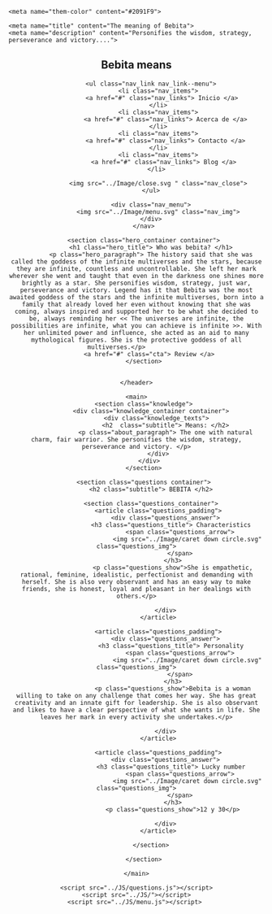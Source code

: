 <!DOCTYPE html>
<html lang="en">
<head>
    <meta charset="UTF-8">
    <meta http-equiv="X-UA-Compatible" content="IE=edge">
    <meta name="viewport" content="width=device-width, initial-scale=1.0">
    <title>Bebita means</title>
    <link rel="shortcut icon" href="../Image/diaper-icon.webp" type="image/x-icon">
    <link rel="stylesheet" href="./normalize.css">
    <link rel="stylesheet" href="./estilos.css">



    <meta name="them-color" content="#2091F9">

    <meta name="title" content="The meaning of Bebita">
    <meta name="description" content="Personifies the wisdom, strategy, perseverance and victory....">


</head>
<body>
    <header class="hero">
        <nav class="nav container">
            <div class="nav_logo">
                <h2 class="nav_title"> Bebita means </h2>
            </div>

            <ul class="nav_link nav_link--menu">
                <li class="nav_items">
                    <a href="#" class="nav_links"> Inicio </a>  
                </li>
                <li class="nav_items">
                    <a href="#" class="nav_links"> Acerca de </a>
                </li>
                <li class="nav_items">
                    <a href="#" class="nav_links"> Contacto </a>
                </li>
                <li class="nav_items">
                    <a href="#" class="nav_links"> Blog </a> 
                </li> 

                <img src="../Image/close.svg " class="nav_close">
            </ul>

            <div class="nav_menu">
                <img src="../Image/menu.svg" class="nav_img">
            </div>
        </nav>

        <section class="hero_container container">
            <h1 class="hero_title"> Who was bebita? </h1>
            <p class="hero_paragraph"> The history said that she was called the goddess of the infinite multiverses and the stars, because they are infinite, countless and uncontrollable. She left her mark wherever she went and taught that even in the darkness one shines more brightly as a star. She personifies wisdom, strategy, just war, perseverance and victory. Legend has it that Bebita was the most awaited goddess of the stars and the infinite multiverses, born into a family that already loved her even without knowing that she was coming, always inspired and supported her to be what she decided to be, always reminding her << The universes are infinite, the possibilities are infinite, what you can achieve is infinite >>. With her unlimited power and influence, she acted as an aid to many mythological figures. She is the protective goddess of all multiverses.</p>           
            <a href="#" class="cta"> Review </a> 
        </section>


    </header>

    <main>
        <section class="knowledge">
            <div class="knowledge_container container">
                <div class="knowledge_texts"> 
                    <h2  class="subtitle"> Means: </h2>
                    <p class="about_paragraph"> The one with natural charm, fair warrior. She personifies the wisdom, strategy, perseverance and victory. </p>
                </div>
            </div> 
        </section>

        <section class="questions container">
            <h2 class="subtitle"> BEBITA </h2>

            <section class="questions_container">
                <article class="questions_padding">
                    <div class="questions_answer">
                        <h3 class="questions_title"> Characteristics 
                            <span class="questions_arrow">
                                <img src="../Image/caret down circle.svg" class="questions_img">
                            </span>
                        </h3>
                        <p class="questions_show">She is empathetic, rational, feminine, idealistic, perfectionist and demanding with herself. She is also very observant and has an easy way to make friends, she is honest, loyal and pleasant in her dealings with others.</p>

                    </div>
                </article>
                
                <article class="questions_padding">
                    <div class="questions_answer">
                        <h3 class="questions_title"> Personality 
                            <span class="questions_arrow">
                                <img src="../Image/caret down circle.svg" class="questions_img">
                            </span>
                        </h3>
                        <p class="questions_show">Bebita is a woman willing to take on any challenge that comes her way. She has great creativity and an innate gift for leadership. She is also observant and likes to have a clear perspective of what she wants in life. She leaves her mark in every activity she undertakes.</p>

                    </div>
                </article>
                
                <article class="questions_padding">
                    <div class="questions_answer">
                        <h3 class="questions_title"> Lucky number 
                            <span class="questions_arrow">
                                <img src="../Image/caret down circle.svg" class="questions_img">
                            </span>
                        </h3>
                        <p class="questions_show">12 y 30</p>

                    </div>
                </article>

            </section>

        </section>

    </main>

    <script src="../JS/questions.js"></script>
    <script src="../JS/"></script>
    <script src="../JS/menu.js"></script> 
</body>
</html>    
